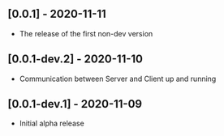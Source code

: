 ## [0.0.1] - 2020-11-11

* The release of the first non-dev version

## [0.0.1-dev.2] - 2020-11-10

* Communication between Server and Client up and running

## [0.0.1-dev.1] - 2020-11-09

* Initial alpha release